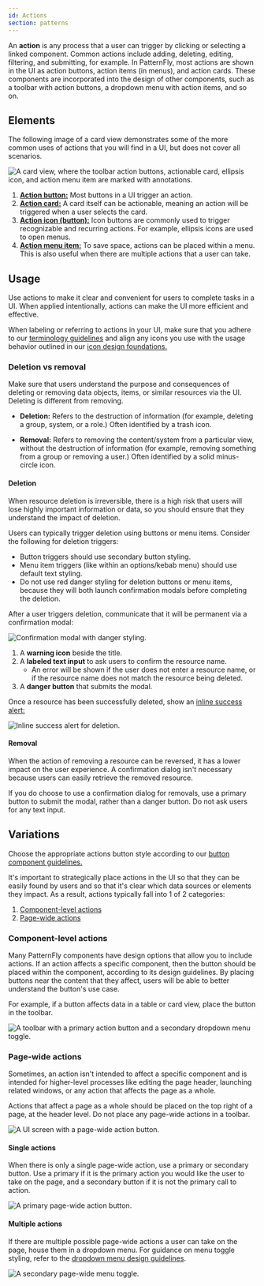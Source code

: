 ```yaml
---
id: Actions
section: patterns
---
```


An **action** is any process that a user can trigger by clicking or selecting a linked component. Common actions include adding, deleting, editing, filtering, and submitting, for example. In PatternFly, most actions are shown in the UI as action buttons, action items (in menus), and action cards. These components are incorporated into the design of other components, such as a toolbar with action buttons, a dropdown menu with action items, and so on.

## Elements 

The following image of a card view demonstrates some of the more common uses of actions that you will find in a UI, but does not cover all scenarios. 

![A card view, where the toolbar action buttons, actionable card, ellipsis icon, and action menu item are marked with annotations.](./img/actions-pattern.png)

1. [**Action button:**](/components/button) Most buttons in a UI trigger an action. 
1. [**Action card:**](/components/card#actionable) A card itself can be actionable, meaning an action will be triggered when a user selects the card.
1. [**Action icon (button):**](/components/button) Icon buttons are commonly used to trigger recognizable and recurring actions. For example, ellipsis icons are used to open menus.
1. [**Action menu item:**](/components/menus/menu/design-guidelines#action-menu) To save space, actions can be placed within a menu. This is also useful when there are multiple actions that a user can take. 

## Usage

Use actions to make it clear and convenient for users to complete tasks in a UI. When applied intentionally, actions can make the UI more efficient and effective. 

When labeling or referring to actions in your UI, make sure that you adhere to our [terminology guidelines](/content-design/terminology) and align any icons you use with the usage behavior outlined in our [icon design foundations.](/foundations-and-styles/icons#all-icons) 

### Deletion vs removal 
Make sure that users understand the purpose and consequences of deleting or removing data objects, items, or similar resources via the UI. Deleting is different from removing. 

- **Deletion:** Refers to the destruction of information (for example, deleting a group, system, or a role.) Often identified by a trash icon.

- **Removal:** Refers to removing the content/system from a particular view, without the destruction of information (for example, removing something from a group or removing a user.) Often identified by a solid minus-circle icon.

#### Deletion 

When resource deletion is irreversible, there is a high risk that users will lose highly important information or data, so you should ensure that they understand the impact of deletion. 

Users can typically trigger deletion using buttons or menu items. Consider the following for deletion triggers:
- Button triggers should use secondary button styling. 
- Menu item triggers (like within an options/kebab menu) should use default text styling. 
- Do not use red danger styling for deletion buttons or menu items, because they will both launch confirmation modals before completing the deletion. 

After a user triggers deletion, communicate that it will be permanent via a confirmation modal:

![Confirmation modal with danger styling.](./img/critical-deletion-modal.png)

1. A **warning icon** beside the title.
1. A **labeled text input** to ask users to confirm the resource name. 
    - An error will be shown if the user does not enter a resource name, or if the resource name does not match the resource being deleted.
1. A **danger button** that submits the modal.

Once a resource has been successfully deleted, show an [inline success alert:](/components/alert#inline-alerts-variants)

![Inline success alert for deletion.](./img/critical-deletion-success.png)

#### Removal
When the action of removing a resource can be reversed, it has a lower impact on the user experience. A confirmation dialog isn't necessary because users can easily retrieve the removed resource. 

If you do choose to use a confirmation dialog for removals, use a primary button to submit the modal, rather than a danger button. Do not ask users for any text input. 

## Variations 

Choose the appropriate actions button style according to our [button component guidelines.](/components/button/design-guidelines#variations)

It's important to strategically place actions in the UI so that they can be easily found by users and so that it's clear which data sources or elements they impact. As a result, actions typically fall into 1 of 2 categories: 
1. [Component-level actions](#component-level-actions)
1. [Page-wide actions](#page-wide-actions)

### Component-level actions

Many PatternFly components have design options that allow you to include actions. If an action affects a specific component, then the button should be placed within the component, according to its design guidelines. By placing buttons near the content that they affect, users will be able to better understand the button's use case.

For example, if a button affects data in a table or card view, place the button in the toolbar. 

![A toolbar with a primary action button and a secondary dropdown menu toggle.](./img/component-actions-dropdown.png)

### Page-wide actions

Sometimes, an action isn't intended to affect a specific component and is intended for higher-level processes like editing the page header, launching related windows, or any action that affects the page as a whole. 

Actions that affect a page as a whole should be placed on the top right of a page, at the header level. Do not place any page-wide actions in a toolbar.

![A UI screen with a page-wide action button.](../../components/table/img/page-action.png)

#### Single actions 
When there is only a single page-wide action, use a primary or secondary button. Use a primary if it is the primary action you would like the user to take on the page, and a secondary button if it is not the primary call to action.

![A primary page-wide action button.](./img/page-actions-primary.png)

#### Multiple actions
If there are multiple possible page-wide actions a user can take on the page, house them in a dropdown menu. For guidance on menu toggle styling, refer to the [dropdown menu design guidelines](/components/menus/dropdown/design-guidelines).

![A secondary page-wide menu toggle.](./img/page-actions-secondary.png)